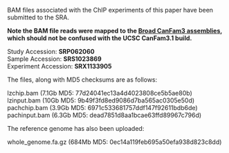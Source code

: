 BAM files associated with the ChIP experiments of this paper have been submitted to the SRA. <br>

<b> Note the BAM file reads were mapped to the [Broad CanFam3 assemblies](https://www.broadinstitute.org/ftp/pub/assemblies/mammals/dog/canFam3.1/), which should not be confused with the UCSC CanFam3.1 build.</b>

Study Accession: <b>SRP062060</b><br>
Sample Accession: <b>SRS1023869</b><br>
Experiment Accession: <b>SRX1133905</b><br>

The files, along with MD5 checksums are as follows:

lzchip.bam (7.1Gb MD5: 77d24041ec13a4d4023808ce5b5ae80b)<br>
lzinput.bam (10Gb MD5: 9b49f3fd8ed9086d7ba565ac0305e50d)<br>
pachchip.bam (3.9Gb MD5: 6971c533681757ddf147f92611bdb6de)<br>
pachinput.bam (6.3Gb MD5: dead7851d8aa1bcae63ffd89967c796d)<br>

The reference genome has also been uploaded:

whole_genome.fa.gz (684Mb MD5: 0ec14a119feb695a50efa938d823c8dd)
